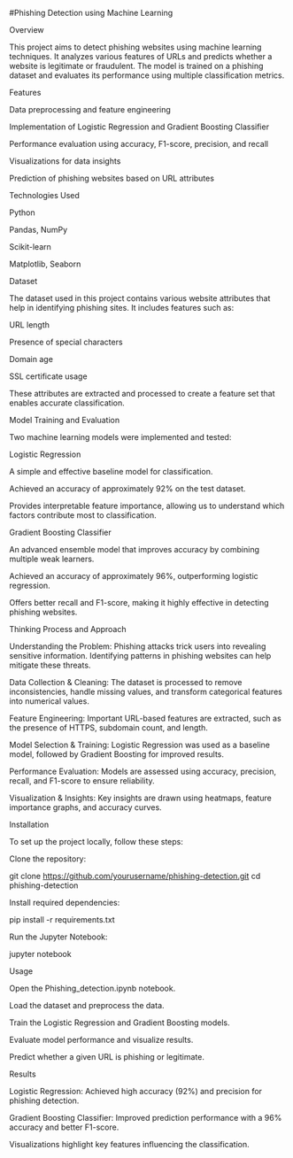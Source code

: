 #Phishing Detection using Machine Learning

Overview

This project aims to detect phishing websites using machine learning techniques. It analyzes various features of URLs and predicts whether a website is legitimate or fraudulent. The model is trained on a phishing dataset and evaluates its performance using multiple classification metrics.

Features

Data preprocessing and feature engineering

Implementation of Logistic Regression and Gradient Boosting Classifier

Performance evaluation using accuracy, F1-score, precision, and recall

Visualizations for data insights

Prediction of phishing websites based on URL attributes

Technologies Used

Python

Pandas, NumPy

Scikit-learn

Matplotlib, Seaborn

Dataset

The dataset used in this project contains various website attributes that help in identifying phishing sites. It includes features such as:

URL length

Presence of special characters

Domain age

SSL certificate usage

These attributes are extracted and processed to create a feature set that enables accurate classification.

Model Training and Evaluation

Two machine learning models were implemented and tested:

Logistic Regression

A simple and effective baseline model for classification.

Achieved an accuracy of approximately 92% on the test dataset.

Provides interpretable feature importance, allowing us to understand which factors contribute most to classification.

Gradient Boosting Classifier

An advanced ensemble model that improves accuracy by combining multiple weak learners.

Achieved an accuracy of approximately 96%, outperforming logistic regression.

Offers better recall and F1-score, making it highly effective in detecting phishing websites.

Thinking Process and Approach

Understanding the Problem: Phishing attacks trick users into revealing sensitive information. Identifying patterns in phishing websites can help mitigate these threats.

Data Collection & Cleaning: The dataset is processed to remove inconsistencies, handle missing values, and transform categorical features into numerical values.

Feature Engineering: Important URL-based features are extracted, such as the presence of HTTPS, subdomain count, and length.

Model Selection & Training: Logistic Regression was used as a baseline model, followed by Gradient Boosting for improved results.

Performance Evaluation: Models are assessed using accuracy, precision, recall, and F1-score to ensure reliability.

Visualization & Insights: Key insights are drawn using heatmaps, feature importance graphs, and accuracy curves.

Installation

To set up the project locally, follow these steps:

Clone the repository:

git clone https://github.com/yourusername/phishing-detection.git
cd phishing-detection

Install required dependencies:

pip install -r requirements.txt

Run the Jupyter Notebook:

jupyter notebook

Usage

Open the Phishing_detection.ipynb notebook.

Load the dataset and preprocess the data.

Train the Logistic Regression and Gradient Boosting models.

Evaluate model performance and visualize results.

Predict whether a given URL is phishing or legitimate.

Results

Logistic Regression: Achieved high accuracy (92%) and precision for phishing detection.

Gradient Boosting Classifier: Improved prediction performance with a 96% accuracy and better F1-score.

Visualizations highlight key features influencing the classification.
